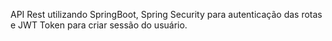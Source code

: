 API Rest utilizando SpringBoot, Spring Security para autenticação das rotas e JWT Token para criar sessão do usuário.
